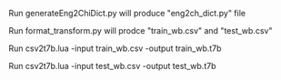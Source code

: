 Run generateEng2ChiDict.py will produce "eng2ch_dict.py" file

Run format_transform.py will prodce "train_wb.csv" and "test_wb.csv"

Run csv2t7b.lua -input train_wb.csv -output train_wb.t7b

Run csv2t7b.lua -input test_wb.csv -output test_wb.t7b